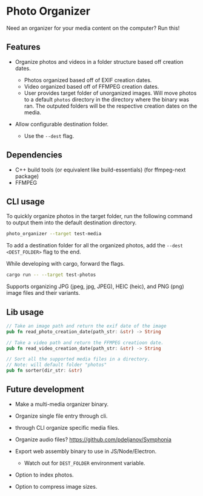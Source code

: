 # Photo Organizer

Need an organizer for your media content on the computer? Run this!

## Features

- Organize photos and videos in a folder structure based off creation dates.

  - Photos organized based off of EXIF creation dates.
  - Video organized based off of FFMPEG creation dates.
  - User provides target folder of unorganized images. Will move photos to a default `photos` directory in the directory where the binary was ran. The outputed folders will be the respective creation dates on the media.

- Allow configurable destination folder.

  - Use the `--dest` flag.

## Dependencies

- C++ build tools (or equivalent like build-essentials) (for ffmpeg-next package)
- FFMPEG

## CLI usage

To quickly organize photos in the target folder, run the following command to output them into the default destination directory.

```bash
photo_organizer --target test-media
```

To add a destination folder for all the organized photos, add the `--dest <DEST_FOLDER>` flag to the end.

While developing with cargo, forward the flags.

```bash
cargo run -- --target test-photos
```

Supports organizing JPG (jpeg, jpg, JPEG), HEIC (heic), and PNG (png) image files and their variants.

## Lib usage

```rust
// Take an image path and return the exif date of the image
pub fn read_photo_creation_date(path_str: &str) -> String

// Take a video path and return the FFMPEG creatioon date.
pub fn read_video_creation_date(path_str: &str) -> String

// Sort all the supported media files in a directory.
// Note: will default folder "photos"
pub fn sorter(dir_str: &str)
```

## Future development

- Make a multi-media organizer binary.
- Organize single file entry through cli.
- through CLI organize specific media files.
- Organize audio files? https://github.com/pdeljanov/Symphonia
- Export web assembly binary to use in JS/Node/Electron.

  - Watch out for `DEST_FOLDER` environment variable.

- Option to index photos.
- Option to compress image sizes.
